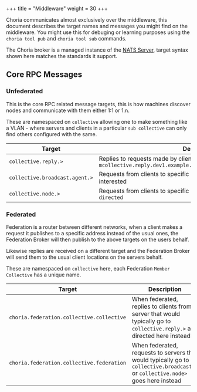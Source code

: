 +++
title = "Middleware"
weight = 30
+++

Choria communicates almost exclusively over the middleware, this document describes the target names and messages you might find on the middleware. You might use this for debuging or learning purposes using the `choria tool pub` and `choria tool sub` commands.

The Choria broker is a managed instance of the [NATS Server](https://github.com/nats-io/gnatsd), target syntax shown here matches the standards it support.

## Core RPC Messages

### Unfederated

This is the core RPC related message targets, this is how machines discover nodes and communicate with them either 1:1 or 1:n.

These are namespaced on `collective` allowing one to make something like a VLAN - where servers and clients in a particular `sub collective` can only find others configured with the same.

|Target|Description|Schema|
|------|-----------|------|
|`collective.reply.>`|Replies to requests made by clients, example `mcollective.reply.dev1.example.net.c2a764e6013a44adb848904ff7d74ff4`|[choria:transport:1](https://choria.io/schemas/choria/protocol/v1/transport.json)|
|`collective.broadcast.agent.>`|Requests from clients to specific agents broadcasted to all servers interested|[choria:transport:1](https://choria.io/schemas/choria/protocol/v1/transport.json)|
|`collective.node.>`|Requests from clients to specific nodes regardless of the agent aka `directed`|[choria:transport:1](https://choria.io/schemas/choria/protocol/v1/transport.json)|

### Federated

Federation is a router between different networks, when a client makes a request it publishes to a specific address instead of the usual ones, the Federation Broker will then publish to the above targets on the users behalf.

Likewise replies are received on a different target and the Federation Broker will send them to the usual client locations on the servers behalf.

These are namespaced on `collective` here, each Federation `Member Collective` has a unique name.

|Target|Description|Schema|
|------|-----------|------|
|`choria.federation.collective.collective`|When federated, replies to clients from server that would typically go to `collective.reply.>` are directed here instead|[choria:transport:1](https://choria.io/schemas/choria/protocol/v1/transport.json)|
|`choria.federation.collective.federation`|When federated, requests to servers that would typically go to `collective.broadcast.>` or `collective.node>` goes here instead|[choria:transport:1](https://choria.io/schemas/choria/protocol/v1/transport.json)|

